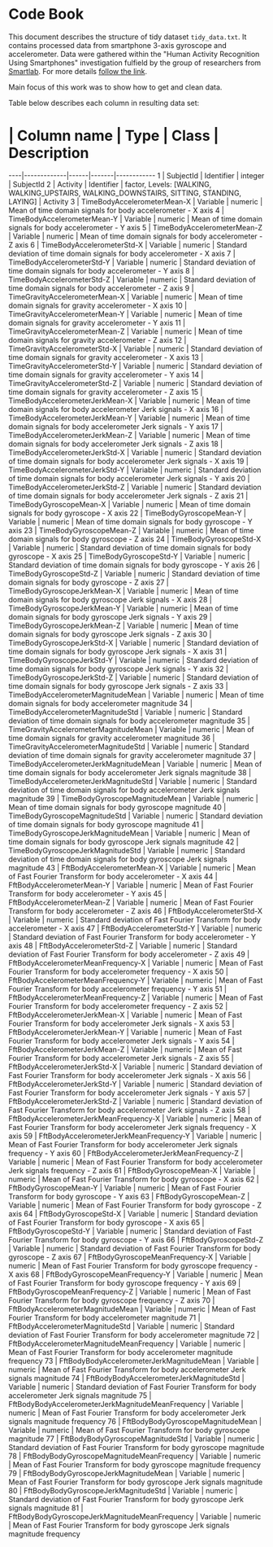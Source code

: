 # Code Book

This document describes the structure of tidy dataset `tidy_data.txt`. It contains processed data from smartphone 3-axis gyroscope and accelerometer. Data were gathered within the "Human Activity Recognition Using Smartphones" investigation fulfield by the group of researchers from [Smartlab](mailto:activityrecognition@smartlab.ws). For more details [follow the link](http://link.springer.com/chapter/10.1007/978-3-642-35395-6_30).

Main focus of this work was to show how to get and clean data.

Table below describes each column in resulting data set:

  # | Column name | Type | Class | Description
----|-------------|------|-------|------------
1 | SubjectId | Identifier | integer | SubjectId
2 | Activity | Identifier | factor, Levels: [WALKING, WALKING_UPSTAIRS, WALKING_DOWNSTAIRS, SITTING, STANDING, LAYING] | Activity
3 | TimeBodyAccelerometerMean-X | Variable | numeric | Mean of time domain signals for body accelerometer - X axis
4 | TimeBodyAccelerometerMean-Y | Variable | numeric | Mean of time domain signals for body accelerometer - Y axis
5 | TimeBodyAccelerometerMean-Z | Variable | numeric | Mean of time domain signals for body accelerometer - Z axis
6 | TimeBodyAccelerometerStd-X | Variable | numeric | Standard deviation of time domain signals for body accelerometer - X axis
7 | TimeBodyAccelerometerStd-Y | Variable | numeric | Standard deviation of time domain signals for body accelerometer - Y axis
8 | TimeBodyAccelerometerStd-Z | Variable | numeric | Standard deviation of time domain signals for body accelerometer - Z axis
9 | TimeGravityAccelerometerMean-X | Variable | numeric | Mean of time domain signals for gravity accelerometer - X axis
10 | TimeGravityAccelerometerMean-Y | Variable | numeric | Mean of time domain signals for gravity accelerometer - Y axis
11 | TimeGravityAccelerometerMean-Z | Variable | numeric | Mean of time domain signals for gravity accelerometer - Z axis
12 | TimeGravityAccelerometerStd-X | Variable | numeric | Standard deviation of time domain signals for gravity accelerometer - X axis
13 | TimeGravityAccelerometerStd-Y | Variable | numeric | Standard deviation of time domain signals for gravity accelerometer - Y axis
14 | TimeGravityAccelerometerStd-Z | Variable | numeric | Standard deviation of time domain signals for gravity accelerometer - Z axis
15 | TimeBodyAccelerometerJerkMean-X | Variable | numeric | Mean of time domain signals for body accelerometer Jerk signals - X axis
16 | TimeBodyAccelerometerJerkMean-Y | Variable | numeric | Mean of time domain signals for body accelerometer Jerk signals - Y axis
17 | TimeBodyAccelerometerJerkMean-Z | Variable | numeric | Mean of time domain signals for body accelerometer Jerk signals - Z axis
18 | TimeBodyAccelerometerJerkStd-X | Variable | numeric | Standard deviation of time domain signals for body accelerometer Jerk signals - X axis
19 | TimeBodyAccelerometerJerkStd-Y | Variable | numeric | Standard deviation of time domain signals for body accelerometer Jerk signals - Y axis
20 | TimeBodyAccelerometerJerkStd-Z | Variable | numeric | Standard deviation of time domain signals for body accelerometer Jerk signals - Z axis
21 | TimeBodyGyroscopeMean-X | Variable | numeric | Mean of time domain signals for body gyroscope - X axis
22 | TimeBodyGyroscopeMean-Y | Variable | numeric | Mean of time domain signals for body gyroscope - Y axis
23 | TimeBodyGyroscopeMean-Z | Variable | numeric | Mean of time domain signals for body gyroscope - Z axis
24 | TimeBodyGyroscopeStd-X | Variable | numeric | Standard deviation of time domain signals for body gyroscope - X axis
25 | TimeBodyGyroscopeStd-Y | Variable | numeric | Standard deviation of time domain signals for body gyroscope - Y axis
26 | TimeBodyGyroscopeStd-Z | Variable | numeric | Standard deviation of time domain signals for body gyroscope - Z axis
27 | TimeBodyGyroscopeJerkMean-X | Variable | numeric | Mean of time domain signals for body gyroscope Jerk signals - X axis
28 | TimeBodyGyroscopeJerkMean-Y | Variable | numeric | Mean of time domain signals for body gyroscope Jerk signals - Y axis
29 | TimeBodyGyroscopeJerkMean-Z | Variable | numeric | Mean of time domain signals for body gyroscope Jerk signals - Z axis
30 | TimeBodyGyroscopeJerkStd-X | Variable | numeric | Standard deviation of time domain signals for body gyroscope Jerk signals - X axis
31 | TimeBodyGyroscopeJerkStd-Y | Variable | numeric | Standard deviation of time domain signals for body gyroscope Jerk signals - Y axis
32 | TimeBodyGyroscopeJerkStd-Z | Variable | numeric | Standard deviation of time domain signals for body gyroscope Jerk signals - Z axis
33 | TimeBodyAccelerometerMagnitudeMean | Variable | numeric | Mean of time domain signals for body accelerometer magnitude
34 | TimeBodyAccelerometerMagnitudeStd | Variable | numeric | Standard deviation of time domain signals for body accelerometer magnitude
35 | TimeGravityAccelerometerMagnitudeMean | Variable | numeric | Mean of time domain signals for gravity accelerometer magnitude
36 | TimeGravityAccelerometerMagnitudeStd | Variable | numeric | Standard deviation of time domain signals for gravity accelerometer magnitude
37 | TimeBodyAccelerometerJerkMagnitudeMean | Variable | numeric | Mean of time domain signals for body accelerometer Jerk signals magnitude
38 | TimeBodyAccelerometerJerkMagnitudeStd | Variable | numeric | Standard deviation of time domain signals for body accelerometer Jerk signals magnitude
39 | TimeBodyGyroscopeMagnitudeMean | Variable | numeric | Mean of time domain signals for body gyroscope magnitude
40 | TimeBodyGyroscopeMagnitudeStd | Variable | numeric | Standard deviation of time domain signals for body gyroscope magnitude
41 | TimeBodyGyroscopeJerkMagnitudeMean | Variable | numeric | Mean of time domain signals for body gyroscope Jerk signals magnitude
42 | TimeBodyGyroscopeJerkMagnitudeStd | Variable | numeric | Standard deviation of time domain signals for body gyroscope Jerk signals magnitude
43 | FftBodyAccelerometerMean-X | Variable | numeric | Mean of Fast Fourier Transform for body accelerometer - X axis
44 | FftBodyAccelerometerMean-Y | Variable | numeric | Mean of Fast Fourier Transform for body accelerometer - Y axis
45 | FftBodyAccelerometerMean-Z | Variable | numeric | Mean of Fast Fourier Transform for body accelerometer - Z axis
46 | FftBodyAccelerometerStd-X | Variable | numeric | Standard deviation of Fast Fourier Transform for body accelerometer - X axis
47 | FftBodyAccelerometerStd-Y | Variable | numeric | Standard deviation of Fast Fourier Transform for body accelerometer - Y axis
48 | FftBodyAccelerometerStd-Z | Variable | numeric | Standard deviation of Fast Fourier Transform for body accelerometer - Z axis
49 | FftBodyAccelerometerMeanFrequency-X | Variable | numeric | Mean of Fast Fourier Transform for body accelerometer frequency - X axis
50 | FftBodyAccelerometerMeanFrequency-Y | Variable | numeric | Mean of Fast Fourier Transform for body accelerometer frequency - Y axis
51 | FftBodyAccelerometerMeanFrequency-Z | Variable | numeric | Mean of Fast Fourier Transform for body accelerometer frequency - Z axis
52 | FftBodyAccelerometerJerkMean-X | Variable | numeric | Mean of Fast Fourier Transform for body accelerometer Jerk signals - X axis
53 | FftBodyAccelerometerJerkMean-Y | Variable | numeric | Mean of Fast Fourier Transform for body accelerometer Jerk signals - Y axis
54 | FftBodyAccelerometerJerkMean-Z | Variable | numeric | Mean of Fast Fourier Transform for body accelerometer Jerk signals - Z axis
55 | FftBodyAccelerometerJerkStd-X | Variable | numeric | Standard deviation of Fast Fourier Transform for body accelerometer Jerk signals - X axis
56 | FftBodyAccelerometerJerkStd-Y | Variable | numeric | Standard deviation of Fast Fourier Transform for body accelerometer Jerk signals - Y axis
57 | FftBodyAccelerometerJerkStd-Z | Variable | numeric | Standard deviation of Fast Fourier Transform for body accelerometer Jerk signals - Z axis
58 | FftBodyAccelerometerJerkMeanFrequency-X | Variable | numeric | Mean of Fast Fourier Transform for body accelerometer Jerk signals frequency - X axis
59 | FftBodyAccelerometerJerkMeanFrequency-Y | Variable | numeric | Mean of Fast Fourier Transform for body accelerometer Jerk signals frequency - Y axis
60 | FftBodyAccelerometerJerkMeanFrequency-Z | Variable | numeric | Mean of Fast Fourier Transform for body accelerometer Jerk signals frequency - Z axis
61 | FftBodyGyroscopeMean-X | Variable | numeric | Mean of Fast Fourier Transform for body gyroscope - X axis
62 | FftBodyGyroscopeMean-Y | Variable | numeric | Mean of Fast Fourier Transform for body gyroscope - Y axis
63 | FftBodyGyroscopeMean-Z | Variable | numeric | Mean of Fast Fourier Transform for body gyroscope - Z axis
64 | FftBodyGyroscopeStd-X | Variable | numeric | Standard deviation of Fast Fourier Transform for body gyroscope - X axis
65 | FftBodyGyroscopeStd-Y | Variable | numeric | Standard deviation of Fast Fourier Transform for body gyroscope - Y axis
66 | FftBodyGyroscopeStd-Z | Variable | numeric | Standard deviation of Fast Fourier Transform for body gyroscope - Z axis
67 | FftBodyGyroscopeMeanFrequency-X | Variable | numeric | Mean of Fast Fourier Transform for body gyroscope frequency - X axis
68 | FftBodyGyroscopeMeanFrequency-Y | Variable | numeric | Mean of Fast Fourier Transform for body gyroscope frequency - Y axis
69 | FftBodyGyroscopeMeanFrequency-Z | Variable | numeric | Mean of Fast Fourier Transform for body gyroscope frequency - Z axis
70 | FftBodyAccelerometerMagnitudeMean | Variable | numeric | Mean of Fast Fourier Transform for body accelerometer magnitude
71 | FftBodyAccelerometerMagnitudeStd | Variable | numeric | Standard deviation of Fast Fourier Transform for body accelerometer magnitude
72 | FftBodyAccelerometerMagnitudeMeanFrequency | Variable | numeric | Mean of Fast Fourier Transform for body accelerometer magnitude frequency
73 | FftBodyBodyAccelerometerJerkMagnitudeMean | Variable | numeric | Mean of Fast Fourier Transform for body accelerometer Jerk signals magnitude
74 | FftBodyBodyAccelerometerJerkMagnitudeStd | Variable | numeric | Standard deviation of Fast Fourier Transform for body accelerometer Jerk signals magnitude
75 | FftBodyBodyAccelerometerJerkMagnitudeMeanFrequency | Variable | numeric | Mean of Fast Fourier Transform for body accelerometer Jerk signals magnitude frequency
76 | FftBodyBodyGyroscopeMagnitudeMean | Variable | numeric | Mean of Fast Fourier Transform for body gyroscope magnitude
77 | FftBodyBodyGyroscopeMagnitudeStd | Variable | numeric | Standard deviation of Fast Fourier Transform for body gyroscope magnitude
78 | FftBodyBodyGyroscopeMagnitudeMeanFrequency | Variable | numeric | Mean of Fast Fourier Transform for body gyroscope magnitude frequency
79 | FftBodyBodyGyroscopeJerkMagnitudeMean | Variable | numeric | Mean of Fast Fourier Transform for body gyroscope Jerk signals magnitude
80 | FftBodyBodyGyroscopeJerkMagnitudeStd | Variable | numeric | Standard deviation of Fast Fourier Transform for body gyroscope Jerk signals magnitude
81 | FftBodyBodyGyroscopeJerkMagnitudeMeanFrequency | Variable | numeric | Mean of Fast Fourier Transform for body gyroscope Jerk signals magnitude frequency

